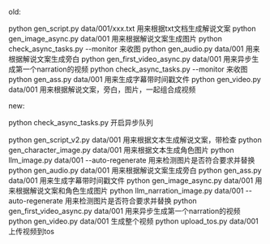 old:

python gen_script.py data/001/xxx.txt 用来根据txt文档生成解说文案 
python gen_image_async.py data/001 用来根据解说文案生成图片 
python check_async_tasks.py --monitor 来收图
python gen_audio.py data/001 用来根据解说文案生成旁白
python gen_first_video_async.py data/001 用来异步生成第一个narration的视频
python check_async_tasks.py --monitor 来收图
python gen_ass.py data/001 用来生成字幕带时间戳文件
python gen_video.py data/001 用来根据解说文案，旁白，图片，一起组合成视频

new:



python check_async_tasks.py 开启异步队列



python gen_script_v2.py data/001 用来根据文本生成解说文案，带检查
python gen_character_image.py data/001 用来根据文本生成角色图片
python llm_image.py data/001 --auto-regenerate 用来检测图片是否符合要求并替换
python gen_audio.py data/001 用来根据解说文案生成旁白
python gen_ass.py data/001 用来生成字幕带时间戳文件
python gen_image_async.py data/001 用来根据解说文案和角色生成图片
python llm_narration_image.py data/001 --auto-regenerate 用来检测图片是否符合要求并替换
python gen_first_video_async.py data/001 用来异步生成第一个narration的视频
python gen_video.py data/001 生成整个视频
python upload_tos.py data/001 上传视频到tos